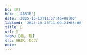 ```yaml
---
bc: [𪔛]
hex: ['2A51B']
date: '2025-10-13T11:27:46+08:00'
lastmod: '2025-10-25T11:09:21+08:00'
title: 󰙩
url: 󰙩
tags: [鼗, 鞀]
src: GHZR, DCCV
note:
---
```

